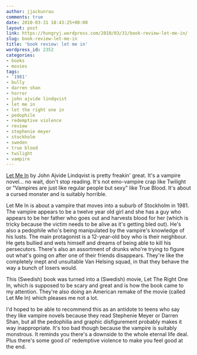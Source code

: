 ```yaml
---
author: jjackunrau
comments: true
date: 2010-03-31 18:43:25+00:00
layout: post
link: https://hungryj.wordpress.com/2010/03/31/book-review-let-me-in/
slug: book-review-let-me-in
title: 'book review: let me in'
wordpress_id: 2352
categories:
- books
- movies
tags:
- '1981'
- bully
- darren shan
- horror
- john ajvide lindqvist
- let me in
- let the right one in
- pedophile
- redemptive violence
- review
- stephenie meyer
- stockholm
- sweden
- true blood
- twilight
- vampire
---
```


[Let Me In](http://www.librarything.com/work/662641) by John Ajvide Lindqvist is pretty freakin' great. It's a vampire novel... no wait, don't stop reading. It's not emo-vampire crap like Twilight or "Vampires are just like regular people but sexy" like True Blood. It's about a cursed monster and is suitably horrible.

Let Me In is about a vampire that moves into a suburb of Stockholm in 1981. The vampire appears to be a twelve year old girl and she has a guy who appears to be her father who goes out and harvests blood for her (which is tricky because the victim needs to be alive as it's getting bled out). He's also a pedophile who's being manipulated by the vampire's knowledge of his lusts. The main protagonist is a 12-year-old boy who is their neighbour. He gets bullied and wets himself and dreams of being able to kill his persecutors. There's also an assortment of drunks who're trying to figure out what's going on after one of their friends disappears. They're like the completely inept and unsuitable Van Helsing squad, in that they behave the way a bunch of losers would.

This (Swedish) book was turned into a (Swedish) movie, Let The Right One In, which is supposed to be scary and great and is how the book came to my attention. They're also doing an American remake of the movie (called Let Me In) which pleases me not a lot.

I'd hoped to be able to recommend this as an antidote to teens who say they like vampire novels because they read Stephenie Meyer or Darren Shan, but all the pedophilia and graphic disfigurement probably makes it way inappropriate. It's too bad though because the vampire is suitably monstrous. It reminds you there's a downside to the whole eternal life deal. Plus there's some good ol' redemptive violence to make you feel good at the end.
